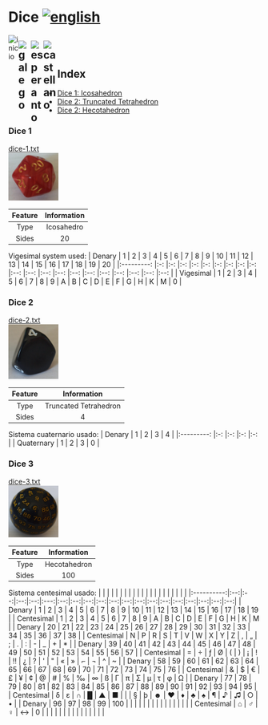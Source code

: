 # Dice [<img src="https://raw.githubusercontent.com/Ran-n/svgs/main/bandeiras/nacións/en-0.svg" width="27" alt="english" title="English">](dados_en.md#)

[<img align="left" src="https://github.com/Ran-n/media/blob/main/emojis/casa.svg" width="20" alt="inicio" title="Inicio">](https://github.com/Ran-n/aleatorio/blob/main/doc/readmes/readme_en.md)

[<img align="left" src="https://raw.githubusercontent.com/Ran-n/svgs/main/bandeiras/nacións/gz-0.svg" width="25" alt="galego" title="Galego">](dados_gz.md)
[<img align="left" src="https://raw.githubusercontent.com/Ran-n/svgs/main/bandeiras/nacións/eo-0.svg" width="25" alt="esperanto" title="Esperanto">](dados_eo.md)
[<img align="left" src="https://raw.githubusercontent.com/Ran-n/svgs/main/bandeiras/nacións/cas-0.svg" width="28" alt="castellano" title="Castellano">](dados_cas.md)
<img align="center">
---

## Index
- [Dice 1: Icosahedron](dados.md#dice-1)
- [Dice 2: Truncated Tetrahedron](dados.md#dice-2)
- [Dice 2: Hecotahedron](dados.md#dice-3)

### Dice 1
[dice-1.txt](https://github.com/Ran-n/aleatorio/blob/main/src/dados/dado-1.txt)  
<img src="https://github.com/Ran-n/aleatorio/blob/main/media/dados/dado-1.jpg" width="100" alt="Image of dice 1" title="Dice 1">

| Feature   | Information   |
|:--------: |:-----------:  |
|   Type    |  Icosahedro   |
|   Sides   |      20       |

Vigesimal system used:
|  Denary       | 1     | 2     | 3     | 4     | 5     | 6     | 7     | 8     | 9     | 10    | 11    | 12    | 13    | 14    | 15    | 16    | 17    | 18    | 19    | 20    |
|:---------:    |:-:    |:-:    |:-:    |:-:    |:-:    |:-:    |:-:    |:-:    |:-:    |:--:   |:--:   |:--:   |:--:   |:--:   |:--:   |:--:   |:--:   |:--:   |:--:   |:--:   |
| Vigesimal     | 1     | 2     | 3     | 4     | 5     | 6     | 7     | 8     | 9     |  A    |  B    |  C    |  D    |  E    |  F    |  G    |  H    |  K    |  M    |  0    |

### Dice 2
[dice-2.txt](https://github.com/Ran-n/aleatorio/blob/main/src/dados/dado-2.txt)  
<img src="https://github.com/Ran-n/aleatorio/blob/main/media/dados/dado-2.jpg" width="100" alt="Image of dice 2" title="Dice 2">

| Feature   | Information                |
|:--------: |:-----------:               |
|   Type    |  Truncated Tetrahedron     |
|   Sides   |      4                     |

Sistema cuaternario usado:
|  Denary      | 1     | 2     | 3     | 4     |
|:---------:   |:-:    |:-:    |:-:    |:-:    |
| Quaternary   | 1     | 2     | 3     | 0     |

### Dice 3
[dice-3.txt](https://github.com/Ran-n/aleatorio/blob/main/src/dados/dado-3.txt)  
<img src="https://github.com/Ran-n/aleatorio/blob/main/media/dados/dado-3.jpg" width="100" alt="Image of dice 3" title="Dice 3">

| Feature   | Information       |
|:--------: |:-----------:      |
|   Type    |  Hecotahedron     |
|   Sides   |      100          |

Sistema centesimal usado:
|            |    |    |    |    |     |    |    |    |    |    |    |    |    |    |    |    |    |    |    |
|:----------:|:--:|:--:|:--:|:--:|:---:|:--:|:--:|:--:|:--:|:--:|:--:|:--:|:--:|:--:|:--:|:--:|:--:|:--:|:--:|
|   Denary   |  1 |  2 |  3 |  4 |  5  |  6 |  7 |  8 |  9 | 10 | 11 | 12 | 13 | 14 | 15 | 16 | 17 | 18 | 19 |
| Centesimal |  1 |  2 |  3 |  4 |  5  |  6 |  7 |  8 |  9 |  A |  B |  C |  D |  E |  F |  G |  H |  K |  M |
|   Denary   | 20 | 21 | 22 | 23 |  24 | 25 | 26 | 27 | 28 | 29 | 30 | 31 | 32 | 33 | 34 | 35 | 36 | 37 | 38 |
| Centesimal |  N |  P |  R |  S |  T  |  V |  W |  X |  Y |  Z |  , |  „ |  ; |  . |  : |  - |  _ |  + |  * |
|   Denary   | 39 | 40 | 41 | 42 |  43 | 44 | 45 | 46 | 47 | 48 | 49 | 50 | 51 | 52 | 53 | 54 | 55 | 56 | 57 |
| Centesimal |  = |  ÷ |  ƒ |  Ø |  (  |  ) |  ¡ |  ! |  ‼ |  ¿ |  ? |  ' |  " |  « |  » |  ⌐ |  ¬ |  ^ |  ~ |
|   Denary   | 58 | 59 | 60 | 61 |  62 | 63 | 64 | 65 | 66 | 67 | 68 | 69 | 70 | 71 | 72 | 73 | 74 | 75 | 76 |
| Centesimal |  & |  $ |  € |  £ |  ¥  |  ¢ |  @ |  # |  % |  ‰ |  ∞ |  ß |  Γ |  π |  Σ |  µ |  τ |  φ |  Ω |
|   Denary   | 77 | 78 | 79 | 80 |  81 | 82 | 83 | 84 | 85 | 86 | 87 | 88 | 89 | 90 | 91 | 92 | 93 | 94 | 95 |
| Centesimal |  δ |  ε |  ∩ |  █ |  ▲  |  ■ | \| |  § |  þ |  ☻ |  ♥ |  ♦ |  ♣ |  ♠ |  ¶ |  ♪ |  ♫ |  ○ |  • |
|   Denary   | 96 | 97 | 98 | 99 | 100 |    |    |    |    |    |    |    |    |    |    |    |    |    |    |
| Centesimal |  ⌂ |  ♂ |  ♀ |  ↔ |  0  |    |    |    |    |    |    |    |    |    |    |    |    |    |    |

